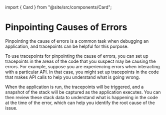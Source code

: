 import { Card } from "@site/src/components/Card";

# Pinpointing Causes of Errors

Pinpointing the cause of errors is a common task when debugging an application, and tracepoints can be helpful for this purpose.

<div className="w-full cols-1">

<Card title="Tracepoints" target="../sidekick-actions/tracepoint" isNewWindow={false}>

</Card>
<p/>
</div>

To use tracepoints for pinpointing the cause of errors, you can set up tracepoints in the areas of the code that you suspect may be causing the errors. For example, suppose you are experiencing errors when interacting with a particular API. In that case, you might set up tracepoints in the code that makes API calls to help you understand what is going wrong.

When the application is run, the tracepoints will be triggered, and a snapshot of the stack will be captured as the application executes. You can then review these stack data to understand what is happening in the code at the time of the error, which can help you identify the root cause of the issue.
